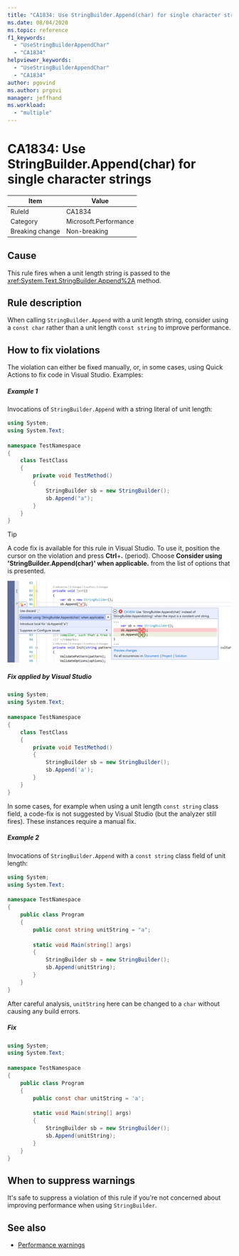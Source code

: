 ```yaml
---
title: "CA1834: Use StringBuilder.Append(char) for single character strings"
ms.date: 08/04/2020
ms.topic: reference
f1_keywords:
  - "UseStringBuilderAppendChar"
  - "CA1834"
helpviewer_keywords:
  - "UseStringBuilderAppendChar"
  - "CA1834"
author: pgovind
ms.author: prgovi
manager: jeffhand
ms.workload:
  - "multiple"
---
```

# CA1834: Use StringBuilder.Append(char) for single character strings

|Item|Value|
|-|-|
|RuleId|CA1834|
|Category|Microsoft.Performance|
|Breaking change|Non-breaking|

## Cause

This rule fires when a unit length string is passed to the <xref:System.Text.StringBuilder.Append%2A> method.

## Rule description

When calling `StringBuilder.Append` with a unit length string, consider using a `const char` rather than a unit length `const string` to improve performance.

## How to fix violations

The violation can either be fixed manually, or, in some cases, using Quick Actions to fix code in Visual Studio. Examples:

##### Example 1
Invocations of `StringBuilder.Append` with a string literal of unit length:
```csharp
using System; 
using System.Text;
 
namespace TestNamespace 
{ 
    class TestClass 
    { 
        private void TestMethod() 
        { 
            StringBuilder sb = new StringBuilder();
            sb.Append("a");
        } 
    } 
}
```
> [!TIP]
> A code fix is available for this rule in Visual Studio. To use it, position the cursor on the violation and press **Ctrl**+**.** (period). Choose **Consider using 'StringBuilder.Append(char)' when applicable.** from the list of options that is presented.
>
> ![Code fix for CA1834 - Use StringBuilder.Append(char) for single character strings](media/ca1834-codefix.png)

##### Fix applied by Visual Studio
```csharp
using System; 
using System.Text;
 
namespace TestNamespace 
{ 
    class TestClass 
    { 
        private void TestMethod() 
        { 
            StringBuilder sb = new StringBuilder();
            sb.Append('a');
        } 
    } 
}
```

In some cases, for example when using a unit length `const string` class field, a code-fix is not suggested by Visual Studio (but the analyzer still fires). These instances require a manual fix.

##### Example 2
Invocations of `StringBuilder.Append` with a `const string` class field of unit length:
```cs
using System;
using System.Text;

namespace TestNamespace
{
    public class Program
    {
        public const string unitString = "a";

        static void Main(string[] args)
        {
            StringBuilder sb = new StringBuilder();
            sb.Append(unitString);
        }
    }
}
```
After careful analysis, `unitString` here can be changed to a `char` without causing any build errors. 

##### Fix
```cs
using System;
using System.Text;

namespace TestNamespace
{
    public class Program
    {
        public const char unitString = 'a';

        static void Main(string[] args)
        {
            StringBuilder sb = new StringBuilder();
            sb.Append(unitString);
        }
    }
}
```

## When to suppress warnings

It's safe to suppress a violation of this rule if you're not concerned about improving performance when using `StringBuilder`.

## See also

- [Performance warnings](../code-quality/performance-warnings.md)
